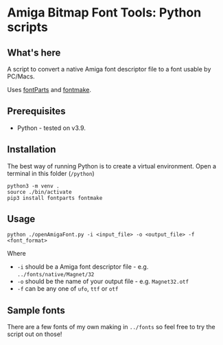 # Amiga Bitmap Font Tools: Python scripts

## What's here

A script to convert a native Amiga font descriptor file to a font usable by PC/Macs.

Uses [fontParts](https://fontparts.robotools.dev/en/stable/) and [fontmake](https://github.com/googlefonts/fontmake).

## Prerequisites

- Python - tested on v3.9.
## Installation

The best way of running Python is to create a virtual environment. Open a terminal in this folder (`/python`)

```
python3 -m venv .
source ./bin/activate
pip3 install fontparts fontmake
```

## Usage

```
python ./openAmigaFont.py -i <input_file> -o <output_file> -f <font_format>
```

Where
- `-i` should be a Amiga font descriptor file - e.g. `../fonts/native/Magnet/32`
- `-o` should be the name of your output file - e.g. `Magnet32.otf`
- `-f` can be any one of `ufo`, `ttf` or `otf`

## Sample fonts

There are a few fonts of my own making in `../fonts` so feel free to try the script out on those!
